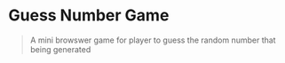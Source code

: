 # Guess Number Game

> A mini browswer game for player to guess the random number that being generated


